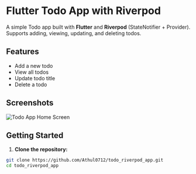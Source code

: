 # Flutter Todo App with Riverpod

A simple Todo app built with **Flutter** and **Riverpod** (StateNotifier + Provider).  
Supports adding, viewing, updating, and deleting todos.

## Features

- Add a new todo
- View all todos
- Update todo title
- Delete a todo

## Screenshots

![Todo App Home Screen](assets/screenshots/home_screen.png)

## Getting Started

1. **Clone the repository:**

```bash
git clone https://github.com/Athul0712/todo_riverpod_app.git
cd todo_riverpod_app
```
